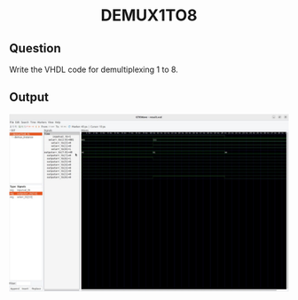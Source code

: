 <div align = 'Center'>
<h1> DEMUX1TO8 </h1>
</div>

## Question
Write the VHDL code for demultiplexing 1 to 8.

## Output
![demux1to8_tb](/DEMUX1to8/demux1to8_tb.jpg)
